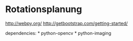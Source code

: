 Rotationsplanung
====

http://webpy.org/
http://getbootstrap.com/getting-started/

dependencies:
	* python-opencv
	* python-imaging
